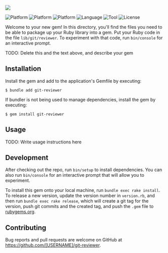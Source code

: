 ![](https://chuquan-public-r-001.oss-cn-shanghai.aliyuncs.com/sketch-images/git-reviewer-02.png)

![Platform](http://img.shields.io/badge/platform-macOS-blue.svg?style=flat)
![Platform](http://img.shields.io/badge/platform-Linux-blue.svg?style=flat)
![Platform](http://img.shields.io/badge/platform-Windows-blue.svg?style=flat)
![Language](http://img.shields.io/badge/language-ruby-brightgreen.svg?style=flat)
![Tool](http://img.shields.io/badge/tool-homebrew-orange.svg?style=flat)
![License](http://img.shields.io/badge/license-MIT-red.svg?style=flat)

Welcome to your new gem! In this directory, you'll find the files you need to be able to package up your Ruby library into a gem. Put your Ruby code in the file `lib/git/reviewer`. To experiment with that code, run `bin/console` for an interactive prompt.

TODO: Delete this and the text above, and describe your gem

## Installation

Install the gem and add to the application's Gemfile by executing:

    $ bundle add git-reviewer

If bundler is not being used to manage dependencies, install the gem by executing:

    $ gem install git-reviewer

## Usage

TODO: Write usage instructions here

## Development

After checking out the repo, run `bin/setup` to install dependencies. You can also run `bin/console` for an interactive prompt that will allow you to experiment.

To install this gem onto your local machine, run `bundle exec rake install`. To release a new version, update the version number in `version.rb`, and then run `bundle exec rake release`, which will create a git tag for the version, push git commits and the created tag, and push the `.gem` file to [rubygems.org](https://rubygems.org).

## Contributing

Bug reports and pull requests are welcome on GitHub at https://github.com/[USERNAME]/git-reviewer.
